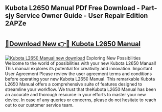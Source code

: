 ## Kubota L2650 Manual PDf Free Download - Part-sjy Service Owner Guide - User Repair Edition 2APZe

# <h2><a href="http://bc88102.oget.top/?id=Kubota+L2650+Manual">🔗Download New 👉🔴 Kubota L2650 Manual</a></h2>

[![Kubota L2650 Manual new download](https://i.imgur.com/5g1atiW.png)](http://bc88102.oget.top/?id=Kubota+L2650+Manual)
Exploring New Possibilities Welcome to the world of possibilities with your new Kubota L2650 Manual! This manual explores its potential for creativity and innovation. Important User Agreement Please review the user agreement terms and conditions before operating your new Kubota L2650 Manual. This remarkable Kubota L2650 Manual offers a comprehensive suite of features designed to streamline your workflow. We trust that theKubota L2650 Manual has been an accurate and thorough resource in your efforts to master your new device. In case of any queries or concerns, please do not hesitate to reach out to our customer service team.
